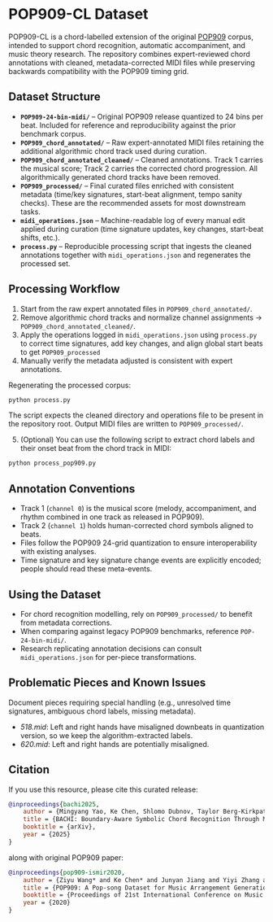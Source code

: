 # POP909-CL Dataset

POP909-CL is a chord-labelled extension of the original [POP909](https://github.com/music-x-lab/POP909-Dataset) corpus, intended to support chord recognition, automatic accompaniment, and music theory research. The repository combines expert-reviewed chord annotations with cleaned, metadata-corrected MIDI files while preserving backwards compatibility with the POP909 timing grid.

## Dataset Structure

- **`POP909-24-bin-midi/`** – Original POP909 release quantized to 24 bins per beat. Included for reference and reproducibility against the prior benchmark corpus.
- **`POP909_chord_annotated/`** – Raw expert-annotated MIDI files retaining the additional algorithmic chord track used during curation.
- **`POP909_chord_annotated_cleaned/`** – Cleaned annotations. Track 1 carries the musical score; Track 2 carries the corrected chord progression. All algorithmically generated chord tracks have been removed.
- **`POP909_processed/`** – Final curated files enriched with consistent metadata (time/key signatures, start-beat alignment, tempo sanity checks). These are the recommended assets for most downstream tasks.
- **`midi_operations.json`** – Machine-readable log of every manual edit applied during curation (time signature updates, key changes, start-beat shifts, etc.).
- **`process.py`** – Reproducible processing script that ingests the cleaned annotations together with `midi_operations.json` and regenerates the processed set.

## Processing Workflow

1. Start from the raw expert annotated files in `POP909_chord_annotated/`.
2. Remove algorithmic chord tracks and normalize channel assignments → `POP909_chord_annotated_cleaned/`.
3. Apply the operations logged in `midi_operations.json` using `process.py` to correct time signatures, add key changes, and align global start beats to get `POP909_processed`
4. Manually verify the metadata adjusted is consistent with expert annotations.

Regenerating the processed corpus:

```bash
python process.py
```

The script expects the cleaned directory and operations file to be present in the repository root. Output MIDI files are written to `POP909_processed/`.

5. (Optional) You can use the following script to extract chord labels and their onset beat from the chord track in MIDI:

```bash
python process_pop909.py
```

## Annotation Conventions

- Track 1 (`channel 0`) is the musical score (melody, accompaniment, and rhythm combined in one track as released in POP909).
- Track 2 (`channel 1`) holds human-corrected chord symbols aligned to beats.
- Files follow the POP909 24-grid quantization to ensure interoperability with existing analyses.
- Time signature and key signature change events are explicitly encoded; people should read these meta-events.

## Using the Dataset

- For chord recognition modelling, rely on `POP909_processed/` to benefit from metadata corrections.
- When comparing against legacy POP909 benchmarks, reference `POP-24-bin-midi/`.
- Research replicating annotation decisions can consult `midi_operations.json` for per-piece transformations.

## Problematic Pieces and Known Issues

Document pieces requiring special handling (e.g., unresolved time signatures, ambiguous chord labels, missing metadata).

- *518.mid*: Left and right hands have misaligned downbeats in quantization version, so we keep the algorithm-extracted labels.
- *620.mid*: Left and right hands are potentially misaligned.

## Citation

If you use this resource, please cite this curated release:

```BibTeX
@inproceedings{bachi2025,
    author = {Mingyang Yao, Ke Chen, Shlomo Dubnov, Taylor Berg-Kirkpatrick},
    title = {BACHI: Boundary-Aware Symbolic Chord Recognition Through Masked Iterative Decoding on Pop and Classical Music},
    booktitle = {arXiv},
    year = {2025}
}

```
along with original POP909 paper:

```BibTeX
@inproceedings{pop909-ismir2020,
    author = {Ziyu Wang* and Ke Chen* and Junyan Jiang and Yiyi Zhang and Maoran Xu and Shuqi Dai and Guxian Bin and Gus Xia},
    title = {POP909: A Pop-song Dataset for Music Arrangement Generation},
    booktitle = {Proceedings of 21st International Conference on Music Information Retrieval, {ISMIR}},
    year = {2020}
}
```